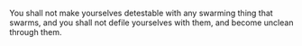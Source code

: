 You shall not make yourselves detestable with any swarming thing that swarms, and you shall not defile yourselves with them, and become unclean through them.
